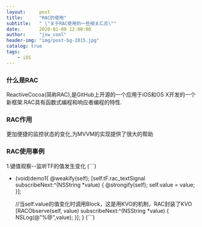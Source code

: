 ```yaml
---
layout:     post
title:      "RAC的使用"
subtitle:   " \"关于RAC使用的一些相关汇总\""
date:       2020-01-09 12:00:00
author:     "jsw_cool"
header-img: "img/post-bg-2015.jpg"
catalog: true
tags:
    - iOS
---
```


### 什么是RAC

ReactiveCocoa(简称RAC),是GitHub上开源的一个应用于iOS和OS X开发的一个新框架.RAC具有函数式编程和响应者编程的特性.

### RAC作用

更加便捷的监控状态的变化,为MVVM的实现提供了很大的帮助

### RAC使用事例

1.键值观察--监听TF的值发生变化
(```)
  - (void)demo1{
    @weakify(self);
    [self.tF.rac_textSignal subscribeNext:^(NSString *value) {
        @strongify(self);
        self.value = value;
    }];

    //当self.value的值变化时调用Block，这是用KVO的机制，RAC封装了KVO
    [RACObserve(self, value) subscribeNext:^(NSString *value) {
        NSLog(@"%@",value);
    }];
  }
(```)

